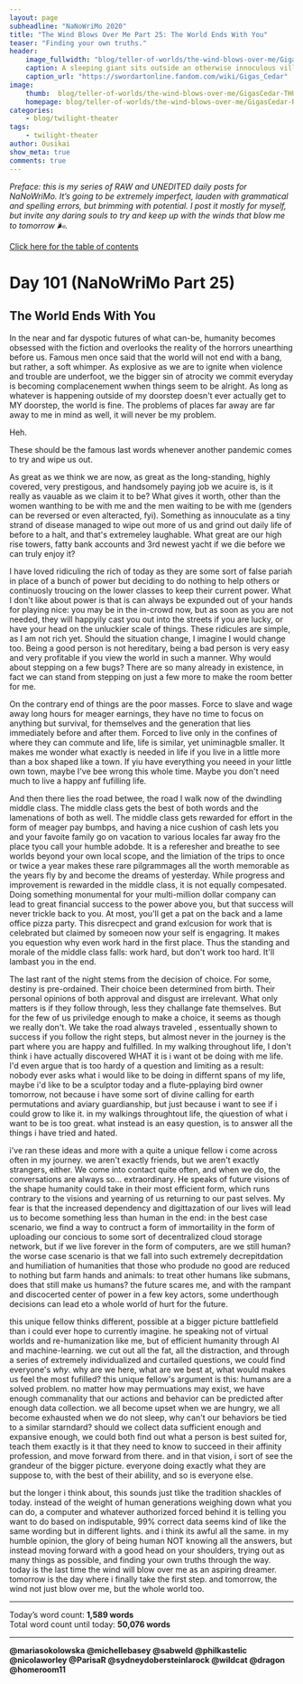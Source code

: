 ```yaml
---
layout: page
subheadline: "NaNoWriMo 2020"
title: "The Wind Blows Over Me Part 25: The World Ends With You"
teaser: "Finding your own truths."
header:
    image_fullwidth: "blog/teller-of-worlds/the-wind-blows-over-me/GigasCedar-HEAD.jpg"
    caption: A sleeping giant sits outside an otherwise innoculous village at the outskirts of the virtual realm...
    caption_url: "https://swordartonline.fandom.com/wiki/Gigas_Cedar"
image:
    thumb:  blog/teller-of-worlds/the-wind-blows-over-me/GigasCedar-THUMB.png
    homepage: blog/teller-of-worlds/the-wind-blows-over-me/GigasCedar-RAW.png
categories:
    - blog/twilight-theater
tags:
    - twilight-theater
author: Ousikai
show_meta: true
comments: true
---
```

*Preface: this is my series of RAW and UNEDITED daily posts for NaNoWriMo. It’s going to be extremely imperfect, lauden with grammatical and spelling errors, but brimming with potential. I post it mostly for myself, but invite any daring souls to try and keep up with the winds that blow me to tomorrow :wind_face:.*

[Click here for the table of contents]({{site.url}}{{site.baseurl}}/blog/perfecting-your-protagonist/the-wind-blows-over-me-table-of-contents) <br/>

# Day 101 (NaNoWriMo Part 25)     
## The World Ends With You

In the near and far dyspotic futures of what can-be, humanity becomes obsessed with the fiction and overlooks the reality of the horrors unearthing before us. Famous men once said that the world will not end with a bang, but rather, a soft whimper. As explosive as we are to ignite when violence and trouble are underfoot, we the bigger sin of atrocity we commit everyday is becoming complacenement wwhen things seem to be alright. As long as whatever is happening outside of my doorstep doesn't ever actually get to MY doorstep, the world is fine. The problems of places far away are far away to me in mind as well, it will never be my problem.

Heh.

These should be the famous last words whenever another pandemic comes to try and wipe us out. 

As great as we think we are now, as great as the long-standing, highly covered, very prestigous, and handsomely paying job we acuire is, is it really as vauable as we claim it to be? What gives it worth, other than the women wanthing to be with me and the men waiting to be with me (genders can be reversed or even alteracted, fyi). Something as innouculate as a tiny strand of disease managed to wipe out more of us and grind out daily life of before to a halt, and that's extremeley laughable. What great are our high rise towers, fatty bank accounts and 3rd newest yacht if we die before we can truly enjoy it?

I have loved ridiculing the rich of today as they are some sort of false pariah in place of a bunch of power but deciding to do nothing to help others or continuosly troucing on the lower classes to keep their current power. What I don't like about power is that is can always be expunded out of your hands for playing nice: you may be in the in-crowd now, but as soon as you are not needed, they will happyily cast you out into the streets if you are lucky, or have your head on the unluckier scale of things. These ridicules are simple, as I am not rich yet. Should the situation change, I imagine I would change too. Being a good person is not hereditary, being a bad person is very easy  and very profitable if you view the world in such a manner. Why would about stepping on a few bugs? There are so many already in existence, in fact we can stand from stepping on just a few more to make the room better for me.

On the contrary end of things are the poor masses. Force to slave and wage away long hours for meager earnings, they have no time to focus on anything but survival, for themselves and the generation that lies immediately before and after them. Forced to live only in the confines of where they can commute and life, life is similar, yet uniminagble smaller. It makes me wonder what exactly is needed in life if you live in a little more than a box shaped like a town. If yiu have everything you neeed in your little own town, maybe I've bee wrong this whole time. Maybe you don't need much to live a happy anf fufilling life. 

And then there lies the road betwee, the road I walk now of the dwindling middle class. The middle class gets the best of both words and the lamenations of both as well. The middle class gets rewarded for effort in the form of meager pay bumbps, and having a nice cushion of cash lets you and your favoite family go on vacation to various locales far away fro the place tyou call your humble adobde. It is a referesher and breathe to see worlds beyond your own local scope, and the limiation of the trips to once or twice a year makes these rare pilgrammages all the worth memorable as the years fly by and become the dreams of yesterday. While progress and improvement is  rewarded in the middle class, it is not equally compesated. Doing something monumental for your multi-million dollar company can lead to great financial success to the power above you, but that success will never trickle back to you. At most, you'll get a pat on the back and a lame office pizza party. This disrecpect and grand exlcusion for work that is celebrated but claimed by someoen now your self is engagring. It makes you equestion why even work hard in the first place. Thus the standing and morale of the middle class falls: work hard, but don't work too hard. It'll lambast you in the end.

The last rant of the night stems from the decision of choice. For some, destiny is pre-ordained. Their choice been determined from birth. Their personal opinions of both approval and disgust are irrelevant. What only matters is if they follow through, less they challange fate themselves. But for the few of us priviledge enough to make a choice, it seems as though we really don't. We take the road always traveled , essentually shown to success if you follow the right steps, but almost never in the journey is the part where you are happy and fulfilled. In my walking throughout life, I don't think i have actually discovered WHAT it is i want ot be doing with me life. I'd even argue that is too hardy of a question and limiting as a result: nobody ever asks what i would like to be doing in differnt spans of my life, maybe i'd like to be a sculptor today and a flute-pplaying bird owner tomorrow, not because i have some sort of divine calling for earth permutations and aviary guardianship, but just because i want to see if i could grow to like it. in my walkings throughtout life, the qiuestion of what i want to be is too great. what instead is an easy question, is to answer all the things i have tried and hated. 

i've ran these ideas and more with a quite a unique fellow i come across often in my journey. we aren't exactly friends, but we aren't exactly strangers, either. We come into contact quite often, and when we do, the conversations are always so... extraordinary. He speaks of  future visions of the shape humanity could take in their most efficient form, which runs contrary to the visions and yearning of us returning to our past selves. My fear is that the increased dependency and digittazation of our lives will lead us to become something less than human in the end: in the best case scenario, we find a way to contruct a form of immortaility in the form of uploading our concious to some sort of decentralized cloud storage network, but if we live forever in the form of computers, are we still human? the worse case scenario is that we fall into such extremely decrepitdation and humiliation of humanities that those who produde no good are reduced to nothing but farm hands  and animals: to treat other humans like submans, does that still make us humans? the future scares me, and with the rampant and discocerted center of power in a few key actors, some underthough decisions can lead eto a whole world of hurt for the future.

this unique fellow thinks different, possible at a bigger picture battlefield than i could ever hope to currently imagine. he speaking not of virtual worlds and re-humanization like me, but of efficient humanity through AI and machine-learning. we cut out all the fat, all the distraction, and through a series of extremely individualized and curtailed questions, we could find everyone's *why*. why are we here, what are we best at, what would makes us feel the most fufilled? this unique fellow's argument is this: humans are a solved problem. no matter how may permuations may exist, we have enough commanality that our actions and behavior can be predicted after enough data collection. we all become upset when we are hungry, we all become exhausted when we do not sleep, why can't our behaviors be tied to a similar starndard? should we collect data sufficient enough and expansive enough, we could both find out what a person is best suited for, teach them exactly is it that they need to know to succeed in their affinity profession, and move forward from there. and in that vision, i sort of see the grandeur of the bigger picture. everyone doing exactly what they are suppose to, with the best of their abiility, and so is everyone else.

but the longer i think about, this sounds just tlike the tradition shackles of today. instead of the weight of human generations weighing down what you can do, a computer and whatever authorized forced behind it is telling you want to do based on indisputable, 99% correct data seems kind of like the same wording but in different lights. and i think its awful all the same. in my humble opinion, the glory of being human NOT knowing all the answers, but instead moving forward with a good head on your shoulders, trying out as many things as possible, and finding your own truths through the way. today is the last time the wind will blow over me as an aspiring dreamer. tomorrow is the day where i finally take the first step. and tomorrow, the wind not just blow over me, but the whole world too.

---

Today’s word count: **1,589 words** <br/>
Total word count until today: **50,076 words** <br/>

-----

**@mariasokolowska @michellebasey @sabweld @philkastelic @nicolaworley @ParisaR @sydneydobersteinlarock @wildcat @dragon @homeroom11**
